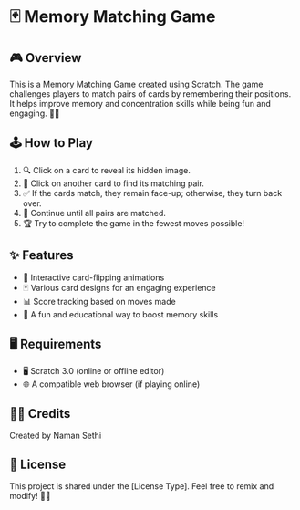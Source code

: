 # 🃏 Memory Matching Game

## 🎮 Overview
This is a Memory Matching Game created using Scratch. The game challenges players to match pairs of cards by remembering their positions. It helps improve memory and concentration skills while being fun and engaging. 🧠✨

## 🕹️ How to Play
1. 🔍 Click on a card to reveal its hidden image.
2. 🎴 Click on another card to find its matching pair.
3. ✅ If the cards match, they remain face-up; otherwise, they turn back over.
4. 🔄 Continue until all pairs are matched.
5. 🏆 Try to complete the game in the fewest moves possible!

## ✨ Features
- 🎨 Interactive card-flipping animations
- 🃏 Various card designs for an engaging experience
- 📊 Score tracking based on moves made
- 🧠 A fun and educational way to boost memory skills

## 🖥️ Requirements
- 🖥️ Scratch 3.0 (online or offline editor)
- 🌐 A compatible web browser (if playing online)


## 👨‍💻 Credits
Created by Naman Sethi

## 📜 License
This project is shared under the [License Type]. Feel free to remix and modify! 🎨✨

